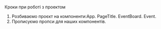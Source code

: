 Кроки при роботі з проектом

1. Розбиваємо проєкт на компоненти:App. PageTitle. EventBoard. Event.
2. Прописуємо пропси для наших компонентів.
